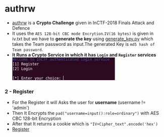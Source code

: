 # authrw
* [authrw](https://github.com/Ajay-Aj-00/Test/tree/master/authrw) is a **Crypto Challenge** given in InCTF-2018 Finals Attack and Defence
* It uses the `AES 128-bit CBC mode Encrytion`.`IV(16 bytes)` is given in iv.txt but we have to **generate the key** using [generate_key.py](https://github.com/Ajay-Aj-00/Test/tree/master/authrw/generate_key.py) which takes the Team password as input.The generated Key is `md5 hash of Team password`.
* **It Runs a Crypto Service in which it has `Login` and `Register` services**
![Login,Register](https://raw.githubusercontent.com/Ajay-Aj-00/Test/master/Images/1.png "Service")
### 2 - Register
* For the Register it will Asks the user for **username** (username != 'admin')
* Then It Encrypts the `pad("username=input():role=ordinary")` with AES CBC 128-bit Encryption
* After that It returns a cookie which is `"IV+Cipher_text".encode('hex')`
* [Register](https://raw.githubusercontent.com/Ajay-Aj-00/Test/master/Images/3.png "Register")
